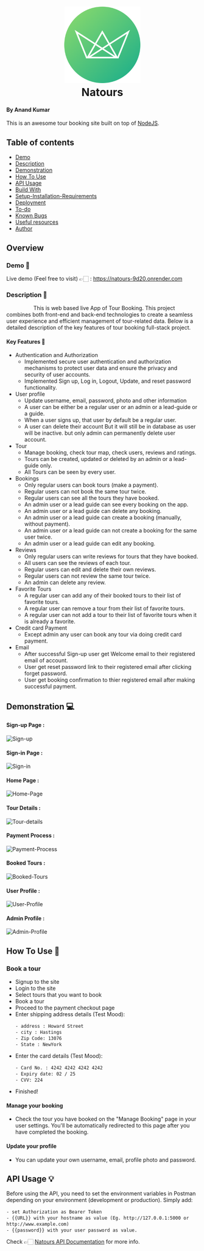 <h1 align="center">
  <br>
  <a href="https://natours-9d20.onrender.com/"><img src="https://github.com/Anand-kumar96/Natours-app/blob/main/public/img/logo-green-round.png" alt="Natours" width="200"></a>
  <br>
  Natours
  <br>
</h1>

#### By Anand Kumar
This is an awesome tour booking site built on top of <a href="https://nodejs.org/en/" target="_blank">NodeJS</a>.
## Table of contents

  - [Demo](#Demo-)
  - [Description](#Description-)
  - [Demonstration](#Demonstration-)
  - [How To Use](#how-to-use-)
  - [API Usage](#api-usage-) 
  - [Build With](#build-with-)
  - [Setup-Installation-Requirements](#Setup-Installation-Requirements-)
  - [Deployment](#deployment-)
  - [To-do](#to-do-)
  - [Known Bugs](#known-Bugs-)
  - [Useful resources](#useful-resources-)
  - [Author](#author-)

## Overview 
### Demo 🚀
Live demo (Feel free to visit) 👉🏻 : https://natours-9d20.onrender.com

### Description 📑
&nbsp; &nbsp; &nbsp; &nbsp; &nbsp;&nbsp; &nbsp; &nbsp; &nbsp; &nbsp;This is web based live App of Tour Booking. This project combines both front-end and back-end technologies to create a seamless user experience and efficient management of tour-related data. Below is a detailed description of the key features of  tour booking full-stack project.
#### Key Features 📝
* Authentication and Authorization
  - Implemented secure user authentication and authorization mechanisms to protect user data and ensure the privacy and security of user accounts.
  - Implemented Sign up, Log in, Logout, Update, and reset password functionality.
* User profile
  - Update username, email, password, photo and other information
  - A user can be either be a regular user or an admin or a lead-guide or 
    a guide.
  - When a user signs up, that user by default be a regular user.
  - A user can delete their account But it will still be in database as 
    user will be inactive. but only admin can permanently delete user account. 
* Tour
  - Manage booking, check tour map, check users, reviews and ratings.
  - Tours can be created, updated or deleted by an admin or a lead-guide 
    only.
  - All Tours can be seen by every user.
* Bookings
  - Only regular users can book tours (make a payment).
  - Regular users can not book the same tour twice.
  - Regular users can see all the tours they have booked.
  - An admin user or a lead guide can see every booking on the app.
  - An admin user or a lead guide can delete any booking.
  - An admin user or a lead guide can create a booking (manually, without 
    payment).
  - An admin user or a lead guide can not create a booking for the same 
    user twice.
  - An admin user or a lead guide can edit any booking.
* Reviews
  - Only regular users can write reviews for tours that they have booked.
  - All users can see the reviews of each tour.
  - Regular users can edit and delete their own reviews.
  - Regular users can not review the same tour twice.
  - An admin can delete any review.
* Favorite Tours
  - A regular user can add any of their booked tours to their list of 
    favorite tours.
  - A regular user can remove a tour from their list of favorite tours.
  - A regular user can not add a tour to their list of favorite tours when 
    it is already a favorite.
* Credit card Payment
  - Except admin any user can book any tour via doing credit card payment.
* Email
  - After successful Sign-up user get Welcome email to their registered email of account.
  - User get reset password link to their registered email after clicking forget password.
  - User get booking confirmation to thier registered email after making successful payment.
 
## Demonstration 💻
#### Sign-up Page :
![Sign-up](https://github.com/Anand-kumar96/Natours-app/assets/106487247/0fa43787-1e68-470d-ba47-7f95dfcbeb78.gif)

#### Sign-in Page :
![Sign-in](https://github.com/Anand-kumar96/Natours-app/assets/106487247/56b52d2e-7388-4f0a-801e-9a15c95f2fc5.gif)

#### Home Page :
![Home-Page](https://github.com/Anand-kumar96/Natours-app/assets/106487247/478eb4f9-4f34-432a-9c5c-a2e5a00b127e.gif)

#### Tour Details :
![Tour-details](https://github.com/Anand-kumar96/Natours-app/assets/106487247/41101dca-3cd6-4ad5-a4de-018afb26db80.gif)

#### Payment Process :
![Payment-Process](https://github.com/Anand-kumar96/Natours-app/assets/106487247/95a349b1-a287-4b50-8a58-9cf78a1ff000.gif)

#### Booked Tours :
![Booked-Tours](https://github.com/Anand-kumar96/Natours-app/assets/106487247/d7ebe727-bd26-48c6-ba18-c0fba71d17c0.gif)

#### User Profile :
![User-Profile](https://github.com/Anand-kumar96/Natours-app/assets/106487247/c548c96e-d830-480f-b2b2-bf3e24955409.gif)

#### Admin Profile :
![Admin-Profile](https://github.com/Anand-kumar96/Natours-app/assets/106487247/a93d72cc-96ab-4889-9661-43bb4e641764.gif)

## How To Use 🫠

### Book a tour
* Signup to the site
* Login to the site
* Select tours that you want to book
* Book a tour
* Proceed to the payment checkout page
* Enter shipping address details (Test Mood):
  ```
  - address : Howard Street 
  - city : Hastings
  - Zip Code: 13076
  - State : NewYork
  ```
* Enter the card details (Test Mood):
  ```
  - Card No. : 4242 4242 4242 4242
  - Expiry date: 02 / 25
  - CVV: 224
  ```
* Finished!
  
#### Manage your booking
* Check the tour you have booked on the "Manage Booking" page in your user settings. You'll be automatically redirected to this
  page after you have completed the booking.

#### Update your profile
* You can update your own username, email, profile photo and password.
  
## API Usage 💡
Before using the API, you need to set the environment variables in Postman depending on your environment (development or production). Simply add: 
  ```
  - set Authorization as Bearer Token
  - {{URL}} with your hostname as value (Eg. http://127.0.0.1:5000 or http://www.example.com)
  - {{password}} with your user password as value.
  ```
Check 👉🏻 [Natours API Documentation](https://documenter.getpostman.com/view/28574510/2s9Y5Wx3dW) for more info.
